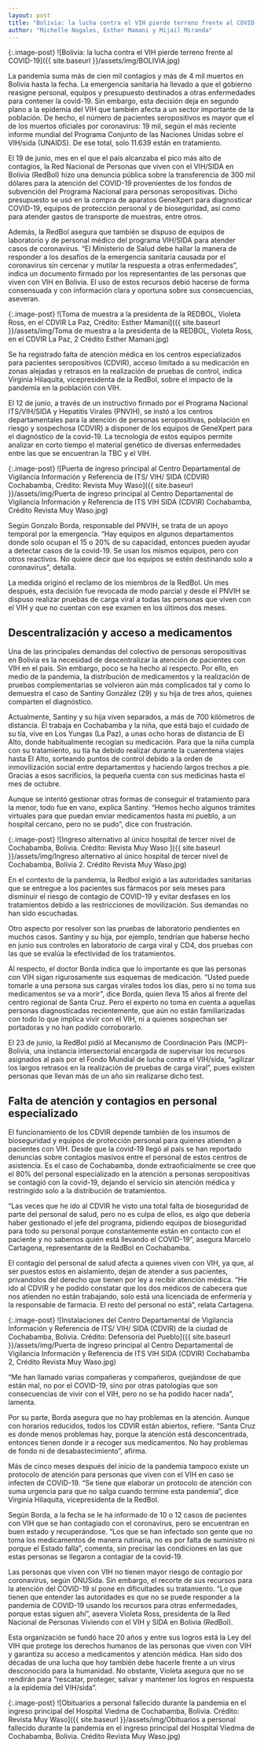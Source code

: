 ```yaml
---
layout: post
title: "Bolivia: la lucha contra el VIH pierde terreno frente al COVID-19"
author: "Michelle Nogales, Esther Mamani y Mijail Miranda"
---
```

{:.image-post}
![Bolivia: la lucha contra el VIH pierde terreno frente al COVID-19]({{ site.baseurl }}/assets/img/BOLIVIA.jpg)

La pandemia suma más de cien mil contagios y más de 4 mil muertos en Bolivia hasta la fecha. La emergencia sanitaria ha llevado a que el gobierno reasigne personal, equipos y presupuesto destinados a otras enfermedades para contener la covid-19. Sin embargo, esta decisión deja en segundo plano a la epidemia del VIH que también afecta a un sector importante de la población. De hecho, el número de pacientes seropositivos es mayor que el de los muertos oficiales por coronavirus: 19 mil, según el más reciente informe mundial del Programa Conjunto de las Naciones Unidas sobre el VIH/sida (UNAIDS). De ese total, solo 11.639 están en tratamiento. 

El 19 de junio, mes en el que el país alcanzaba el pico más alto de contagios, la Red Nacional de Personas que viven con el VIH/SIDA en Bolivia (RedBol) hizo una denuncia pública sobre la transferencia de 300 mil dólares para la atención del COVID-19 provenientes de los fondos de subvención del Programa Nacional para personas seropositivas. Dicho presupuesto se usó en la compra de aparatos GeneXpert para diagnosticar COVID-19, equipos de protección personal y de bioseguridad, así como para atender gastos de transporte de muestras, entre otros. 

Además, la RedBol asegura que también se dispuso de equipos de laboratorio y de personal médico del programa VIH/SIDA para atender casos de coronavirus. “El Ministerio de Salud debe hallar la manera de responder a los desafíos de la emergencia sanitaria causada por el coronavirus sin cercenar y mutilar la respuesta a otras enfermedades”, indica un documento firmado por los representantes de las personas que viven con VIH en Bolivia. El uso de estos recursos debió hacerse de forma consensuada y con información clara y oportuna sobre sus consecuencias, aseveran.   

{:.image-post}
![Toma de muestra a la presidenta de la REDBOL, Violeta Ross, en el CDVIR La Paz, Crédito: Esther Mamani]({{ site.baseurl }}/assets/img/Toma de muestra a la presidenta de la REDBOL, Violeta Ross, en el CDVIR La Paz, 2 Crédito Esther Mamani.jpg)

Se ha registrado falta de atención médica en los centros especializados para pacientes seropositivos (CDVIR), acceso limitado a su medicación en zonas alejadas y retrasos en la realización de pruebas de control, indica Virginia Hilaquita, vicepresidenta de la RedBol, sobre el impacto de la pandemia en la población con VIH.

El 12 de junio, a través de un instructivo firmado por el Programa Nacional ITS/VIH/SIDA y Hepatitis Virales (PNVIH), se instó a los centros departamentales para la atención de personas seropositivas, población en riesgo y sospechosa (CDVIR) a disponer de los equipos de GeneXpert para el diagnóstico de la covid-19. La tecnología de estos equipos permite analizar en corto tiempo el material genético de diversas enfermedades entre las que se encuentran la TBC y el VIH. 

{:.image-post}
![Puerta de ingreso principal al Centro Departamental de Vigilancia Información y
Referencia de ITS/ VIH/ SIDA (CDVIR) Cochabamba, Crédito: Revista Muy Waso]({{ site.baseurl }}/assets/img/Puerta de ingreso principal al Centro Departamental de Vigilancia Información y Referencia de ITS VIH SIDA (CDVIR) Cochabamba, Crédito Revista Muy Waso.jpg)

Según Gonzalo Borda, responsable del PNVIH, se trata de un apoyo temporal por la emergencia. “Hay equipos en algunos departamentos donde solo ocupan el 15 o 20% de su capacidad, entonces pueden ayudar a detectar casos de la covid-19. Se usan los mismos equipos, pero con otros reactivos. No quiere decir que los equipos se estén destinando solo a coronavirus”, detalla.  

La medida originó el reclamo de los miembros de la RedBol. Un mes después, esta decisión fue revocada de modo parcial y desde el PNVIH se dispuso realizar pruebas de carga viral a todas las personas que viven con el VIH y que no cuentan con ese examen en los últimos dos meses.  


## Descentralización y acceso a medicamentos
Una de las principales demandas del colectivo de personas seropositivas en Bolivia es la necesidad de descentralizar la atención de pacientes con VIH en el país. Sin embargo, poco se ha hecho al respecto. Por ello, en medio de la pandemia, la distribución de medicamentos y la realización de pruebas complementarias se volvieron aún más complicados tal y como lo demuestra el caso de Santiny González (29) y su hija de tres años, quienes comparten el diagnóstico. 

Actualmente, Santiny y su hija viven separados, a más de 700 kilómetros de distancia. Él trabaja en Cochabamba y la niña, que está bajo el cuidado de su tía, vive en Los Yungas (La Paz), a unas ocho horas de distancia de El Alto, donde habitualmente recogían su medicación. Para que la niña cumpla con su tratamiento, su tía ha debido realizar durante la cuarentena viajes hasta El Alto, sorteando puntos de control debido a la orden de inmovilización social entre departamentos y haciendo largos trechos a pie. Gracias a esos sacrificios, la pequeña cuenta con sus medicinas hasta el mes de octubre. 

Aunque se intentó gestionar otras formas de conseguir el tratamiento para la menor, todo fue en vano, explica Santiny. “Hemos hecho algunos trámites virtuales para que puedan enviar medicamentos hasta mi pueblo, a un hospital cercano, pero no se pudo”, dice con frustración. 

{:.image-post}
![Ingreso alternativo al único hospital de tercer nivel de Cochabamba, Bolivia.  Crédito: Revista Muy Waso ]({{ site.baseurl }}/assets/img/Ingreso alternativo al único hospital de tercer nivel de Cochabamba, Bolivia 2.  Crédito Revista Muy Waso.jpg)

En el contexto de la pandemia, la Redbol exigió a las autoridades sanitarias que se entregue a los pacientes sus fármacos por seis meses para disminuir el riesgo de contagio de COVID-19 y evitar desfases en los tratamientos debido a las restricciones de movilización. Sus demandas no han sido escuchadas.

Otro aspecto por resolver son las pruebas de laboratorio pendientes en muchos casos. Santiny y su hija, por ejemplo, tendrían que haberse hecho en junio sus controles en laboratorio de carga viral y CD4, dos pruebas con las que se evalúa la efectividad de los tratamientos. 

Al respecto, el doctor Borda indica que lo importante es que las personas con VIH sigan rigurosamente sus esquemas de medicación. “Usted puede tomarle a una persona sus cargas virales todos los días, pero si no toma sus medicamentos se va a morir”, dice Borda, quien lleva 15 años al frente del centro regional de Santa Cruz. Pero el experto no toma en cuenta a aquellas personas diagnosticadas recientemente, que aún no están familiarizadas con todo lo que implica vivir con el VIH, ni a quienes sospechan ser portadoras y no han podido corroborarlo. 

El 23 de junio, la RedBol pidió al Mecanismo de Coordinación País (MCP)- Bolivia, una instancia intersectorial encargada de supervisar los recursos asignados al país por el Fondo Mundial de lucha contra el VIH/sida, “agilizar los largos retrasos en la realización de pruebas de carga viral”, pues existen personas que llevan más de un año sin realizarse dicho test.


## Falta de atención y contagios en personal especializado
El funcionamiento de los CDVIR depende también de los insumos de bioseguridad y equipos de protección personal para quienes atienden a pacientes con VIH. Desde que la covid-19 llegó al país se han reportado denuncias sobre contagios masivos entre el personal de estos centros de asistencia. Es el caso de Cochabamba, donde extraoficialmente se cree que el 80% del personal especializado en la atención a personas seropositivas se contagió con la covid-19, dejando el servicio sin atención médica y restringido solo a la distribución de tratamientos. 

“Las veces que he ido al CDVIR he visto una total falta de bioseguridad de parte del personal de salud, pero no es culpa de ellos, es algo que debería haber gestionado el jefe del programa, pidiendo equipos de bioseguridad para todo su personal porque constantemente están en contacto con el paciente y no sabemos quién está llevando el COVID-19”, asegura Marcelo Cartagena, representante de la RedBol en Cochabamba.

El contagio del personal de salud afecta a quienes viven con VIH, ya que, al ser puestos estos en aislamiento, dejan de atender a sus pacientes, privandolos del derecho que tienen por ley a recibir atención médica. “He ido al CDVIR y he podido constatar que los dos médicos de cabecera que nos atienden no están trabajando, solo está una licenciada de enfermería y la responsable de farmacia. El resto del personal no está”, relata Cartagena.

{:.image-post}
![Instalaciones del Centro Departamental de Vigilancia Información y Referencia de ITS/ VIH/ SIDA (CDVIR)  de la ciudad de Cochabamba, Bolivia.  Crédito: Defensoría del Pueblo]({{ site.baseurl }}/assets/img/Puerta de ingreso principal al Centro Departamental de Vigilancia Información y Referencia de ITS VIH SIDA (CDVIR) Cochabamba 2, Crédito Revista Muy Waso.jpg)


“Me han llamado varias compañeras y compañeros, quejándose de que están mal, no por el COVID-19, sino por otras patologías que son consecuencias de vivir con el VIH, pero no se ha podido hacer nada”, lamenta.

Por su parte, Borda asegura que no hay problemas en la atención. Aunque con horarios reducidos, todos los CDVIR están abiertos, refiere. “Santa Cruz es donde menos problemas hay, porque la atención está desconcentrada, entonces tienen donde ir a recoger sus medicamentos. No hay problemas de fondo ni de desabastecimiento”, afirma. 

Más de cinco meses después del inicio de la pandemia tampoco existe un protocolo de atención para personas que viven con el VIH en caso se infecten de COVID-19. “Se tiene que elaborar un protocolo de atención con suma urgencia para que no salga cuando termine esta pandemia”, dice Virginia Hilaquita, vicepresidenta de la RedBol.

Según Borda, a la fecha se le ha informado de 10 o 12 casos de pacientes con VIH que se han contagiado con el coronavirus, pero se encuentran en buen estado y recuperándose. “Los que se han infectado son gente que no toma los medicamentos de manera rutinaria, no es por falta de suministro ni porque el Estado falla”, comenta, sin precisar las condiciones en las que estas personas se llegaron a contagiar de la covid-19.

Las personas que viven con VIH no tienen mayor riesgo de contagio por coronavirus, según ONUSida. Sin embargo, el recorte de sus recursos para la atención del COVID-19 sí pone en dificultades su tratamiento. “Lo que tienen que entender las autoridades es que no se puede responder a la pandemia de COVID-19 usando los recursos para otras enfermedades, porque estas siguen ahí”, asevera Violeta Ross, presidenta de la Red Nacional de Personas Viviendo con el VIH y SIDA en Bolivia (RedBol). 

Esta organización se fundó hace 20 años y entre sus logros está la Ley del VIH que protege los derechos humanos de las personas que viven con VIH y garantiza su acceso a medicamentos y atención médica. Han sido dos décadas de una lucha que hoy también debe hacerle frente a un virus desconocido para la humanidad. No obstante, Violeta asegura que no se rendirán para “rescatar, proteger, salvar y mantener los logros en respuesta a la epidemia del VIH/sida”. 

{:.image-post}
![Obituarios a personal fallecido durante la pandemia en el ingreso principal del Hospital Viedma de Cochabamba, Bolivia.  Crédito: Revista Muy Waso]({{ site.baseurl }}/assets/img/Obituarios a personal fallecido durante la pandemia en el ingreso principal del Hospital Viedma de Cochabamba, Bolivia.  Crédito Revista Muy Waso.jpg)
